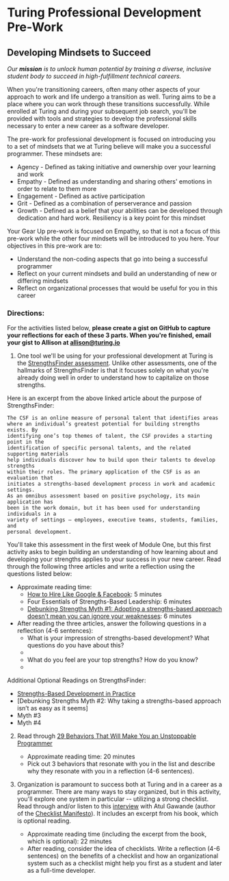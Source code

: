 # Turing Professional Development Pre-Work
## Developing Mindsets to Succeed
_Our **mission** is to unlock human potential by training a diverse, inclusive student body to succeed in high-fulfillment technical careers._

When you're transitioning careers, often many other aspects of your approach to work and life undergo a transition as well. Turing aims to be a place where you can work through these transitions successfully. While enrolled at Turing and during your subsequent job search, you'll be provided with tools and strategies to develop the professional skills necessary to enter a new career as a software developer. 

The pre-work for professional development is focused on introducing you to a set of mindsets that we at Turing believe will make you a successful programmer. These mindsets are:

* Agency - Defined as taking initiative and ownership over your learning and work
* Empathy - Defined as understanding and sharing others' emotions in order to relate to them more
* Engagement - Defined as active participation
* Grit - Defined as a combination of perserverance and passion
* Growth - Defined as a belief that your abilities can be developed through dedication and hard work. Resiliency is a key point for this mindset 

Your Gear Up pre-work is focused on Empathy, so that is not a focus of this pre-work while the other four mindsets will be introduced to you here. Your objectives in this pre-work are to:

* Understand the non-coding aspects that go into being a successful programmer
* Reflect on your current mindsets and build an understanding of new or differing mindsets 
* Reflect on organizational processes that would be useful for you in this career

### Directions: 
For the activities listed below, **please create a gist on GitHub to capture your reflections for each of these 3 parts. When you're finished, email your gist to Allison at [allison@turing.io](mailto:allison@turing.io)** 

1. One tool we'll be using for your professional development at Turing is the [StrengthsFinder assessment](https://github.com/turingschool/career-development-curriculum/blob/master/files/CSFTechnicalReport031005.pdf). Unlike other assessments, one of the hallmarks of StrengthsFinder is that it focuses solely on what you're already doing well in order to understand how to capitalize on those strengths. 

Here is an excerpt from the above linked article about the purpose of StrengthsFinder:

    The CSF is an online measure of personal talent that identifies areas
    where an individual’s greatest potential for building strengths exists. By
    identifying one’s top themes of talent, the CSF provides a starting point in the
    identification of specific personal talents, and the related supporting materials
    help individuals discover how to build upon their talents to develop strengths
    within their roles. The primary application of the CSF is as an evaluation that
    initiates a strengths-based development process in work and academic settings.
    As an omnibus assessment based on positive psychology, its main application has
    been in the work domain, but it has been used for understanding individuals in a
    variety of settings — employees, executive teams, students, families, and
    personal development.

You'll take this assessment in the first week of Module One, but this first activity asks to begin building an understanding of how learning about and developing your strengths applies to your success in your new career. Read through the following three articles and write a reflection using the questions listed below:

   * Approximate reading time: 
       * [How to Hire Like Google & Facebook](https://www.forbes.com/sites/ashoka/2014/04/15/how-to-hire-like-google-and-facebook-evaluating-candidates-beyond-their-technical-ability/#64c08fc513bf): 5 minutes
       * Four Essentials of Strengths-Based Leadership: 6 minutes
       * [Debunking Strengths Myth #1: Adopting a strengths-based approach doesn’t mean you can ignore your weaknesses](https://github.com/turingschool/career-development-curriculum/blob/master/files/Debunking_Strengths_Myth_1_20071013.pdf): 6 minutes
   * After reading the three articles, answer the following questions in a reflection (4-6 sentences):
      * What is your impression of strengths-based development? What questions do you have about this?
      * 
      * What do you feel are your top strengths? How do you know? 
      * 
      
  Additional Optional Readings on StrengthsFinder: 

  * [Strengths-Based Development in Practice](https://github.com/turingschool/career-development-curriculum/blob/master/files/Strengths-Based_Development_in_Practice.pdf)
  * [Debunking Strengths Myth #2: Why taking a strengths-based approach isn’t as easy as it seems]
  * Myth #3
  * Myth #4
   
2. Read through [29 Behaviors That Will Make You an Unstoppable Programmer](http://blog.thefirehoseproject.com/posts/29-behaviors-will-make-unstoppable-programmer/)
   
   * Approximate reading time: 20 minutes
   * Pick out 3 behaviors that resonate with you in the list and describe why they resonate with you in a reflection (4-6 sentences). 

3. Organization is paramount to success both at Turing and in a career as a programmer. There are many ways to stay organized, but in this activity, you'll explore one system in particular -- utilizing a strong checklist. Read through and/or listen to this [interview](http://www.npr.org/templates/story/story.php?storyId=122226184) with Atul Gawande (author of the [Checklist Manifesto](https://www.amazon.com/Checklist-Manifesto-How-Things-Right/dp/0312430000)). It includes an excerpt from his book, which is optional reading. 
   
   * Approximate reading time (including the excerpt from the book, which is optional): 22 minutes
   * After reading, consider the idea of checklists. Write a reflection (4-6 sentences) on the benefits of a checklist and how an organizational system such as a checklist might help you first as a student and later as a full-time developer. 

